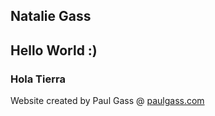## Natalie Gass
## Hello World :)
### Hola Tierra
Website created by Paul Gass @ [paulgass.com](https://paulgass.com.com)

